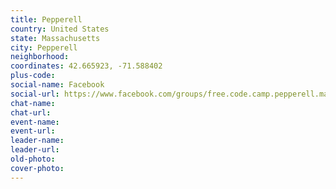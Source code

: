 ```yaml
---
title: Pepperell
country: United States
state: Massachusetts
city: Pepperell
neighborhood: 
coordinates: 42.665923, -71.588402
plus-code:
social-name: Facebook
social-url: https://www.facebook.com/groups/free.code.camp.pepperell.ma
chat-name:
chat-url:
event-name:
event-url:
leader-name:
leader-url:
old-photo: 
cover-photo:
---
```

